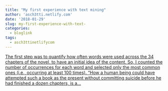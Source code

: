 ```yaml
---
title: "My first experience with text mining"
author: 'asch3tti.netlify.com'
date: '2018-01-29'
slug: my-first-experience-with-text-
categories:
  - bloglink
tags:
  - asch3ttinetlifycom
---
```


[The first step was to quantify how often words were used across the 34 chapters of the novel, to have an initial idea of the content. So, I counted the number of occurrences for each word and selected only the most common ones (i.e., occurring at least 100 times). “How a human being could have attempted such a book as the present without committing suicide before he had finished a dozen chapters, is a...<click to read more>](https://asch3tti.netlify.com/post/text-analysis-wuthheights/)


